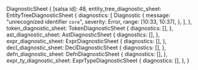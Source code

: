 DiagnosticSheet {
    [salsa id]: 48,
    entity_tree_diagnostic_sheet: EntityTreeDiagnosticSheet {
        diagnostics: [
            Diagnostic {
                message: "unrecognized identifier `core`",
                severity: Error,
                range: [10:33, 10:37),
            },
        ],
    },
    token_diagnostic_sheet: TokenDiagnosticSheet {
        diagnostics: [],
    },
    ast_diagnostic_sheet: AstDiagnosticSheet {
        diagnostics: [],
    },
    expr_diagnostic_sheet: ExprDiagnosticSheet {
        diagnostics: [],
    },
    decl_diagnostic_sheet: DeclDiagnosticSheet {
        diagnostics: [],
    },
    defn_diagnostic_sheet: DefnDiagnosticSheet {
        diagnostics: [],
    },
    expr_ty_diagnostic_sheet: ExprTypeDiagnosticSheet {
        diagnostics: [],
    },
}